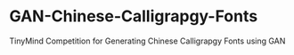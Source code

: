 # GAN-Chinese-Calligrapgy-Fonts
TinyMind Competition for Generating Chinese Calligrapgy Fonts using GAN
